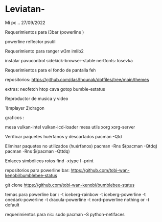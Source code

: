 # Leviatan-
Mi pc .. 27/09/2022



Requerimientos para i3bar (powerline ) 

powerline 
reflector 
psutil


Requerimiento para ranger 
w3m
imlib2


instalar
pavucontrol 
sidekick-browser-stable 
nertfonts: Iosevka 



Requerimientos para el fondo de pantalla
feh 


repositorios:
https://github.com/dasShounak/dotfiles/tree/main/themes

extras:
 neofetch
 htop
 cava 
 gotop 
 bumble-estatus 
 
 
 
 Reproductor de musica y video 
 
 1)mplayer 
 2)dragon 


graficos : 

mesa vulkan-intel vulkan-icd-loader
mesa utils 
xorg xorg-server 


Verificar paquetes huérfanos y descartados
pacman -Qtd

Eliminar paquetes no utilizados (huérfanos)
pacman -Rns $(pacman -Qtdq)
pacman -Rns $(pacman -Qttdq)

Enlaces simbólicos rotos
find -xtype l -print



repositorios para powerline bar: 
https://github.com/tobi-wan-kenobi/bumblebee-status

git clone https://github.com/tobi-wan-kenobi/bumblebee-status 



temas para powerline bar :
 -t iceberg-rainbow
 -t iceberg-powerline
 -t onedark-powerline
 -t dracula-powerline
 -t nord-powerline
 nothing or -t default
 

requerimientos para nic: 
sudo pacman -S python-netifaces
